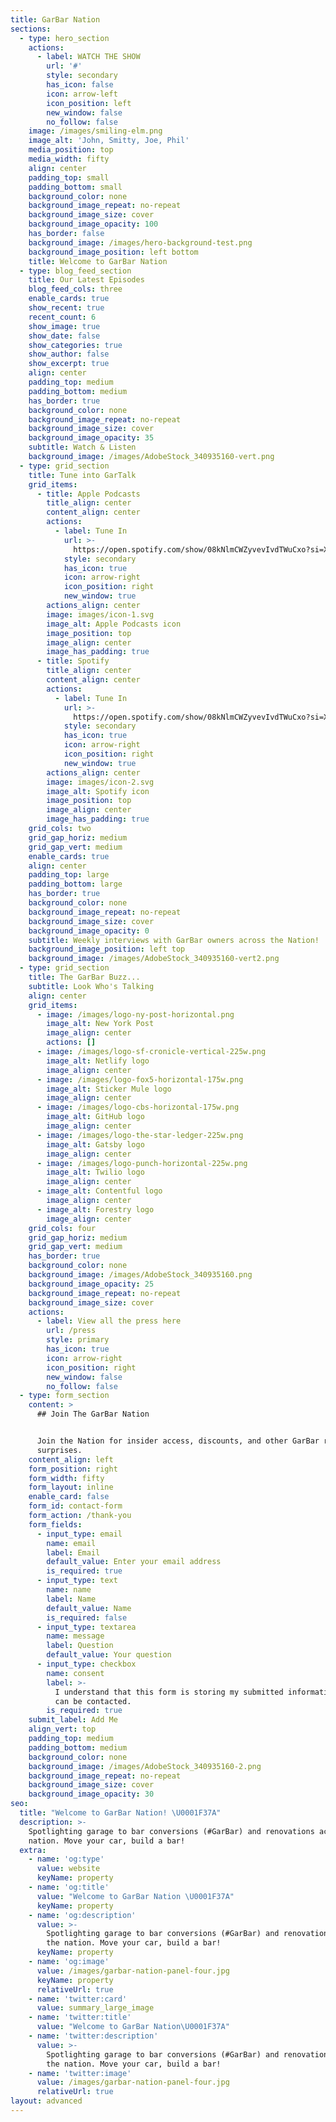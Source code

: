 ```yaml
---
title: GarBar Nation
sections:
  - type: hero_section
    actions:
      - label: WATCH THE SHOW
        url: '#'
        style: secondary
        has_icon: false
        icon: arrow-left
        icon_position: left
        new_window: false
        no_follow: false
    image: /images/smiling-elm.png
    image_alt: 'John, Smitty, Joe, Phil'
    media_position: top
    media_width: fifty
    align: center
    padding_top: small
    padding_bottom: small
    background_color: none
    background_image_repeat: no-repeat
    background_image_size: cover
    background_image_opacity: 100
    has_border: false
    background_image: /images/hero-background-test.png
    background_image_position: left bottom
    title: Welcome to GarBar Nation
  - type: blog_feed_section
    title: Our Latest Episodes
    blog_feed_cols: three
    enable_cards: true
    show_recent: true
    recent_count: 6
    show_image: true
    show_date: false
    show_categories: true
    show_author: false
    show_excerpt: true
    align: center
    padding_top: medium
    padding_bottom: medium
    has_border: true
    background_color: none
    background_image_repeat: no-repeat
    background_image_size: cover
    background_image_opacity: 35
    subtitle: Watch & Listen
    background_image: /images/AdobeStock_340935160-vert.png
  - type: grid_section
    title: Tune into GarTalk
    grid_items:
      - title: Apple Podcasts
        title_align: center
        content_align: center
        actions:
          - label: Tune In
            url: >-
              https://open.spotify.com/show/08kNlmCWZyvevIvdTWuCxo?si=XEJb_o40S-mtEq2veLSzZA&dl_branch=1
            style: secondary
            has_icon: true
            icon: arrow-right
            icon_position: right
            new_window: true
        actions_align: center
        image: images/icon-1.svg
        image_alt: Apple Podcasts icon
        image_position: top
        image_align: center
        image_has_padding: true
      - title: Spotify
        title_align: center
        content_align: center
        actions:
          - label: Tune In
            url: >-
              https://open.spotify.com/show/08kNlmCWZyvevIvdTWuCxo?si=XEJb_o40S-mtEq2veLSzZA&dl_branch=1
            style: secondary
            has_icon: true
            icon: arrow-right
            icon_position: right
            new_window: true
        actions_align: center
        image: images/icon-2.svg
        image_alt: Spotify icon
        image_position: top
        image_align: center
        image_has_padding: true
    grid_cols: two
    grid_gap_horiz: medium
    grid_gap_vert: medium
    enable_cards: true
    align: center
    padding_top: large
    padding_bottom: large
    has_border: true
    background_color: none
    background_image_repeat: no-repeat
    background_image_size: cover
    background_image_opacity: 0
    subtitle: Weekly interviews with GarBar owners across the Nation!
    background_image_position: left top
    background_image: /images/AdobeStock_340935160-vert2.png
  - type: grid_section
    title: The GarBar Buzz...
    subtitle: Look Who's Talking
    align: center
    grid_items:
      - image: /images/logo-ny-post-horizontal.png
        image_alt: New York Post
        image_align: center
        actions: []
      - image: /images/logo-sf-cronicle-vertical-225w.png
        image_alt: Netlify logo
        image_align: center
      - image: /images/logo-fox5-horizontal-175w.png
        image_alt: Sticker Mule logo
        image_align: center
      - image: /images/logo-cbs-horizontal-175w.png
        image_alt: GitHub logo
        image_align: center
      - image: /images/logo-the-star-ledger-225w.png
        image_alt: Gatsby logo
        image_align: center
      - image: /images/logo-punch-horizontal-225w.png
        image_alt: Twilio logo
        image_align: center
      - image_alt: Contentful logo
        image_align: center
      - image_alt: Forestry logo
        image_align: center
    grid_cols: four
    grid_gap_horiz: medium
    grid_gap_vert: medium
    has_border: true
    background_color: none
    background_image: /images/AdobeStock_340935160.png
    background_image_opacity: 25
    background_image_repeat: no-repeat
    background_image_size: cover
    actions:
      - label: View all the press here
        url: /press
        style: primary
        has_icon: true
        icon: arrow-right
        icon_position: right
        new_window: false
        no_follow: false
  - type: form_section
    content: >
      ## Join The GarBar Nation


      Join the Nation for insider access, discounts, and other GarBar related
      surprises.
    content_align: left
    form_position: right
    form_width: fifty
    form_layout: inline
    enable_card: false
    form_id: contact-form
    form_action: /thank-you
    form_fields:
      - input_type: email
        name: email
        label: Email
        default_value: Enter your email address
        is_required: true
      - input_type: text
        name: name
        label: Name
        default_value: Name
        is_required: false
      - input_type: textarea
        name: message
        label: Question
        default_value: Your question
      - input_type: checkbox
        name: consent
        label: >-
          I understand that this form is storing my submitted information so I
          can be contacted.
        is_required: true
    submit_label: Add Me
    align_vert: top
    padding_top: medium
    padding_bottom: medium
    background_color: none
    background_image: /images/AdobeStock_340935160-2.png
    background_image_repeat: no-repeat
    background_image_size: cover
    background_image_opacity: 30
seo:
  title: "Welcome to GarBar Nation! \U0001F37A"
  description: >-
    Spotlighting garage to bar conversions (#GarBar) and renovations across the
    nation. Move your car, build a bar!
  extra:
    - name: 'og:type'
      value: website
      keyName: property
    - name: 'og:title'
      value: "Welcome to GarBar Nation \U0001F37A"
      keyName: property
    - name: 'og:description'
      value: >-
        Spotlighting garage to bar conversions (#GarBar) and renovations across
        the nation. Move your car, build a bar!
      keyName: property
    - name: 'og:image'
      value: /images/garbar-nation-panel-four.jpg
      keyName: property
      relativeUrl: true
    - name: 'twitter:card'
      value: summary_large_image
    - name: 'twitter:title'
      value: "Welcome to GarBar Nation\U0001F37A"
    - name: 'twitter:description'
      value: >-
        Spotlighting garage to bar conversions (#GarBar) and renovations across
        the nation. Move your car, build a bar!
    - name: 'twitter:image'
      value: /images/garbar-nation-panel-four.jpg
      relativeUrl: true
layout: advanced
---
```

